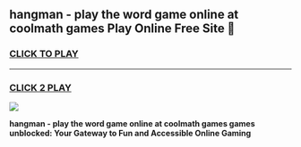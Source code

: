 
## hangman - play the word game online at coolmath games Play Online Free Site 👋
<h3>
<a href="https://download.freeplayer.one?title=hangman_-_play_the_word_game_online_at_coolmath_games&ref=21F">CLICK TO PLAY</a></h3>
<hr>

<h3>
<a href="https://download.freeplayer.one?title=hangman_-_play_the_word_game_online_at_coolmath_games&ref=21F">CLICK 2 PLAY</a>
  
</h3>

<a href="https://download.freeplayer.one?title=hangman_-_play_the_word_game_online_at_coolmath_games&ref=21F"><img src="https://cdnb.artstation.com/p/assets/images/images/032/539/853/original/anto-thomas-button-gif.gif"></a>


**hangman - play the word game online at coolmath games games unblocked: Your Gateway to Fun and Accessible Online Gaming**
